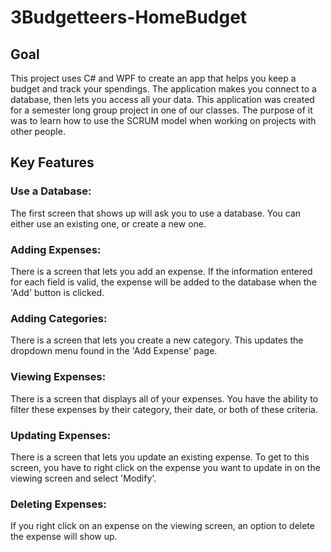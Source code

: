 # 3Budgetteers-HomeBudget

## Goal
This project uses C# and WPF to create an app that helps you keep a budget and track your spendings. The application makes you connect to a database, then lets you access all your data. This application was created for a semester long group project in one of our classes. The purpose of it was to learn how to use the SCRUM model when working on projects with other people.

## Key Features
### **Use a Database:** 
The first screen that shows up will ask you to use a database. You can either use an existing one, or create a new one.
### **Adding Expenses:** 
There is a screen that lets you add an expense. If the information entered for each field is valid, the expense will be added to the database when the 'Add' button is clicked.
### **Adding Categories:** 
There is a screen that lets you create a new category. This updates the dropdown menu found in the 'Add Expense' page.
### **Viewing Expenses:** 
There is a screen that displays all of your expenses. You have the ability to filter these expenses by their category, their date, or both of these criteria.
### **Updating Expenses:** 
There is a screen that lets you update an existing expense. To get to this screen, you have to right click on the expense you want to update in on the viewing screen and select 'Modify'.
### **Deleting Expenses:** 
If you right click on an expense on the viewing screen, an option to delete the expense will show up.
